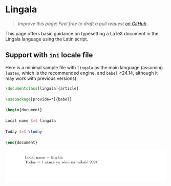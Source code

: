 # Lingala

<blockquote>
  <p><em>Improve this page! Feel free to draft a pull request <a href="https://github.com/latex3/babel/tree/docs/docs">on GitHub</a></em>.</p>
</blockquote>

This page offers basic guidance on typesetting a LaTeX document in the
Lingala language using the Latin script.

## Support with `ini` locale file

Here is a minimal sample file with `lingala` as the main language
(assuming `luatex`, which is the recommended engine, and `babel` ≥24.14,
although it may work with previous versions).

```tex
\documentclass[lingala]{article}

\usepackage[provide=*]{babel}

\begin{document}

Local name $=$ lingála

Today $=$ \today

\end{document}
```

![](../media/locale-lingala.png)